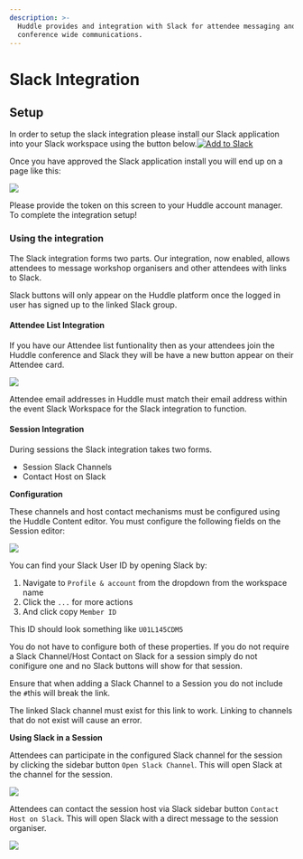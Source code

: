 ```yaml
---
description: >-
  Huddle provides and integration with Slack for attendee messaging and
  conference wide communications.
---
```


# Slack Integration

## Setup

In order to setup the slack integration please install our Slack application into your Slack workspace using the button below.[![Add to Slack](https://platform.slack-edge.com/img/add_to_slack.png)](https://slack.com/oauth/v2/authorize?client_id=1692828468469.1708547553937&scope=&user_scope=users:read,users:read.email)

Once you have approved the Slack application install you will end up on a page like this:

![](https://docs.huddle.thinkactivelabs.co.uk/slack-token-screen.png)

Please provide the token on this screen to your Huddle account manager. To complete the integration setup!

### Using the integration <a id="using-the-integration"></a>

The Slack integration forms two parts. Our integration, now enabled, allows attendees to message workshop organisers and other attendees with links to Slack.

Slack buttons will only appear on the Huddle platform once the logged in user has signed up to the linked Slack group.

#### Attendee List Integration <a id="attendee-list-integration"></a>

If you have our Attendee list funtionality then as your attendees join the Huddle conference and Slack they will be have a new button appear on their Attendee card.

![](https://docs.huddle.thinkactivelabs.co.uk/slack-attendee-message.png)

Attendee email addresses in Huddle must match their email address within the event Slack Workspace for the Slack integration to function.

#### Session Integration <a id="session-integration"></a>

During sessions the Slack integration takes two forms.

* Session Slack Channels
* Contact Host on Slack

**Configuration**

These channels and host contact mechanisms must be configured using the Huddle Content editor. You must configure the following fields on the Session editor:

![](https://docs.huddle.thinkactivelabs.co.uk/netlify-slack-session.png)

You can find your Slack User ID by opening Slack by:

1. Navigate to `Profile & account` from the dropdown from the workspace name
2. Click the `...` for more actions
3. And click copy `Member ID`

This ID should look something like `U01L145CDM5`

You do not have to configure both of these properties. If you do not require a Slack Channel/Host Contact on Slack for a session simply do not conifigure one and no Slack buttons will show for that session.

Ensure that when adding a Slack Channel to a Session you do not include the `#`this will break the link.

The linked Slack channel must exist for this link to work. Linking to channels that do not exist will cause an error.

**Using Slack in a Session**

Attendees can participate in the configured Slack channel for the session by clicking the sidebar button `Open Slack Channel`. This will open Slack at the channel for the session.

![](https://docs.huddle.thinkactivelabs.co.uk/slack-session-channel.png)

Attendees can contact the session host via Slack sidebar button `Contact Host on Slack`. This will open Slack with a direct message to the session organiser.

![](https://docs.huddle.thinkactivelabs.co.uk/slack-session-host.png)

## 

